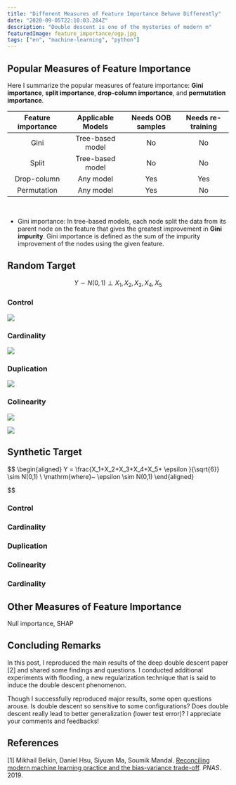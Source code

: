 ```yaml
---
title: "Different Measures of Feature Importance Behave Differently"
date: "2020-09-05T22:10:03.284Z"
description: "Double descent is one of the mysteries of modern m"
featuredImage: feature_importance/ogp.jpg
tags: ["en", "machine-learning", "python"]
---
```



## Popular Measures of Feature Importance
Here I summarize the popular measures of feature importance: **Gini importance**, **split importance**, **drop-column importance**, and **permutation importance**.

| Feature importance | Applicable Models | Needs OOB samples | Needs re-training |
| :----------------: | :---------------: | :---------------: | :---------------: |
|        Gini        | Tree-based model  |        No         |        No         |
|       Split        | Tree-based model  |        No         |        No         |
|    Drop-column     |     Any model     |        Yes        |        Yes        |
|    Permutation     |     Any model     |        Yes        |        No         |
<br/>

- Gini importance: In tree-based models, each node split the data from its parent node on the feature that gives the greatest improvement in **Gini impurity**. Gini importance is defined as the sum of the impurity improvement of the nodes using the given feature.

## Random Target
$$
Y \sim N(0,1) \perp X_1,X_2,X_3,X_4,X_5
$$

### Control
![](2020-09-05-18-13-42.png)

### Cardinality
![](2020-09-05-18-13-55.png)

### Duplication
![](2020-09-05-18-25-28.png)

### Colinearity
![](2020-09-05-17-54-31.png)

![](2020-09-05-18-25-38.png)

## Synthetic Target

$$
\begin{aligned}
Y = \frac{X_1+X_2+X_3+X_4+X_5+ \epsilon }{\sqrt{6}} \sim N(0,1) \\
\mathrm{where}~ \epsilon \sim N(0,1)
\end{aligned}

$$



### Control
### Cardinality
### Duplication
### Colinearity
### Cardinality


## Other Measures of Feature Importance
Null importance, SHAP

## Concluding Remarks
In this post, I reproduced the main results of the deep double descent paper [2] and shared some findings and questions. I conducted additional experiments with flooding, a new regularization technique that is said to induce the double descent phenomenon.

Though I successfully reproduced major results, some open questions arouse. Is double descent so sensitive to some configurations? Does double descent really lead to better generalization (lower test error)? I appreciate your comments and feedbacks!

## References
[1] Mikhail Belkin, Daniel Hsu, Siyuan Ma, Soumik Mandal. [Reconciling modern machine learning practice and the bias-variance trade-off](https://arxiv.org/abs/1812.11118). *PNAS*. 2019.  